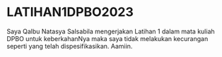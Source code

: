 # LATIHAN1DPBO2023

Saya Qalbu Natasya Salsabila mengerjakan Latihan 1 dalam mata kuliah DPBO untuk keberkahanNya maka saya tidak melakukan kecurangan seperti yang telah dispesifikasikan. Aamiin.
